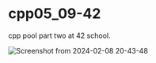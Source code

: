# cpp05_09-42
cpp pool part two at 42 school.

![Screenshot from 2024-02-08 20-43-48](https://github.com/sabri-van2v/cpp05_09/assets/121001795/37140fdf-0232-43ab-98eb-4b9f88fa9d1e)
